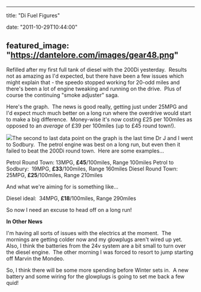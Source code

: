 
---
title: "Di Fuel Figures"

date: "2011-10-29T10:44:00"

featured_image: "https://dantelore.com/images/gear48.png"
---


Refilled after my first full tank of diesel with the 200Di yesterday.  Results not as amazing as I'd expected, but there have been a few issues which might explain that - the speedo stopped working for 20-odd miles and there's been a lot of engine tweaking and running on the drive.  Plus of course the continuing "smoke adjuster" saga.

Here's the graph.  The news is good really, getting just under 25MPG and I'd expect much much better on a long run where the overdrive would start to make a big difference.  Money-wise it's now costing £25 per 100miles as opposed to an <i>average</i> of £39 per 100miles (up to £45 round town!).  

<a href="https://docs.google.com/spreadsheet/oimg?key=0Ag_iQzbv8XX6cEZnT1FXQjU5NFhxdDZvRWhSUS0yWWc&oid=11&zx=b2phym4nc11h"><img src="https://docs.google.com/spreadsheet/oimg?key=0Ag_iQzbv8XX6cEZnT1FXQjU5NFhxdDZvRWhSUS0yWWc&oid=11&zx=b2phym4nc11h"/></a>The second to last data point on the graph is the last time Dr J and I went to Sodbury.  The petrol engine was best on a long run, but even then it failed to beat the 200Di round town.  Here are some examples...

Petrol Round Town: 13MPG, **£45**/100miles, Range 100miles
Petrol to Sodbury:  19MPG, **£33**/100miles, Range 160miles
Diesel Round Town:  25MPG, **£25**/100miles, Range 210miles

And what we're aiming for is something like...

Diesel ideal:  34MPG, **£18**/100miles, Range 290miles

So now I need an excuse to head off on a long run!

**In Other News**

I'm having all sorts of issues with the electrics at the moment.  The mornings are getting colder now and my glowplugs aren't wired up yet.  Also, I think the batteries from the 24v system are a bit small to turn over the diesel engine.  The other morning I was forced to resort to jump starting off Marvin the Mondeo.

So, I think there will be some more spending before Winter sets in.  A new battery and some wiring for the glowplugs is going to set me back a few quid!